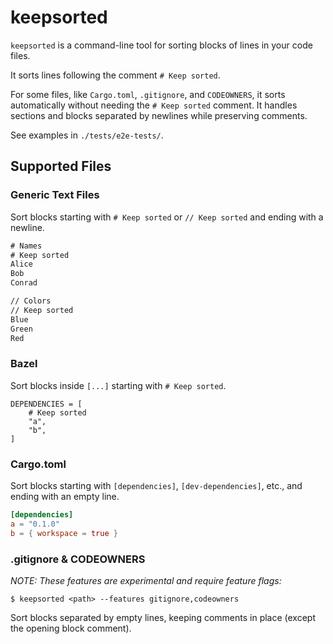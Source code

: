 # keepsorted

`keepsorted` is a command-line tool for sorting blocks of lines in your code files.

It sorts lines following the comment `# Keep sorted`.

For some files, like `Cargo.toml`, `.gitignore`, and `CODEOWNERS`, it sorts automatically without needing the `# Keep sorted` comment. It handles sections and blocks separated by newlines while preserving comments.

See examples in `./tests/e2e-tests/`.

## Supported Files

### Generic Text Files

Sort blocks starting with `# Keep sorted` or `// Keep sorted` and ending with a newline.

```txt
# Names
# Keep sorted
Alice
Bob
Conrad

// Colors
// Keep sorted
Blue
Green
Red
```

### Bazel

Sort blocks inside `[...]` starting with `# Keep sorted`.

```bazel
DEPENDENCIES = [
    # Keep sorted
    "a",
    "b",
]
```

### Cargo.toml

Sort blocks starting with `[dependencies]`, `[dev-dependencies]`, etc., and ending with an empty line.

```toml
[dependencies]
a = "0.1.0"
b = { workspace = true }
```

### .gitignore & CODEOWNERS

*NOTE: These features are experimental and require feature flags:*

```shell
$ keepsorted <path> --features gitignore,codeowners
```

Sort blocks separated by empty lines, keeping comments in place (except the opening block comment).
